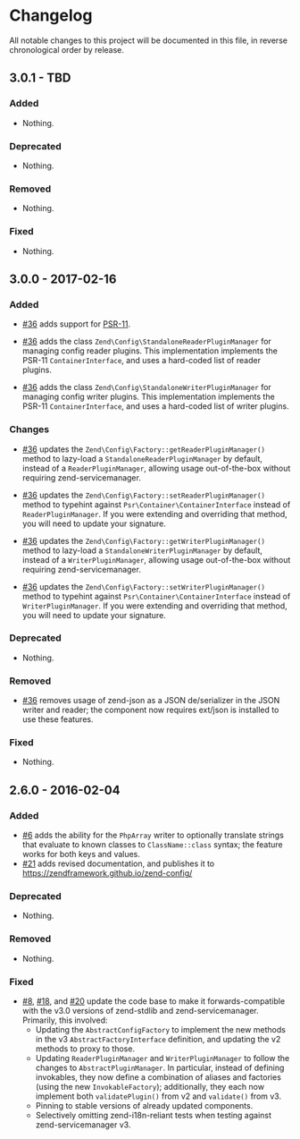 # Changelog

All notable changes to this project will be documented in this file, in reverse chronological order by release.

## 3.0.1 - TBD

### Added

- Nothing.

### Deprecated

- Nothing.

### Removed

- Nothing.

### Fixed

- Nothing.

## 3.0.0 - 2017-02-16

### Added

- [#36](https://github.com/zendframework/zend-config/pull/36) adds support for
  [PSR-11](http://www.php-fig.org/psr/psr-11/).

- [#36](https://github.com/zendframework/zend-config/pull/36) adds the class
  `Zend\Config\StandaloneReaderPluginManager` for managing config reader plugins.
  This implementation implements the PSR-11 `ContainerInterface`, and uses a
  hard-coded list of reader plugins.

- [#36](https://github.com/zendframework/zend-config/pull/36) adds the class
  `Zend\Config\StandaloneWriterPluginManager` for managing config writer plugins.
  This implementation implements the PSR-11 `ContainerInterface`, and uses a
  hard-coded list of writer plugins.

### Changes

- [#36](https://github.com/zendframework/zend-config/pull/36) updates the
  `Zend\Config\Factory::getReaderPluginManager()` method to lazy-load a
  `StandaloneReaderPluginManager` by default, instead of a
  `ReaderPluginManager`, allowing usage out-of-the-box without requiring
  zend-servicemanager.

- [#36](https://github.com/zendframework/zend-config/pull/36) updates the
  `Zend\Config\Factory::setReaderPluginManager()` method to typehint against
  `Psr\Container\ContainerInterface` instead of `ReaderPluginManager`. If you
  were extending and overriding that method, you will need to update your
  signature.

- [#36](https://github.com/zendframework/zend-config/pull/36) updates the
  `Zend\Config\Factory::getWriterPluginManager()` method to lazy-load a
  `StandaloneWriterPluginManager` by default, instead of a
  `WriterPluginManager`, allowing usage out-of-the-box without requiring
  zend-servicemanager.

- [#36](https://github.com/zendframework/zend-config/pull/36) updates the
  `Zend\Config\Factory::setWriterPluginManager()` method to typehint against
  `Psr\Container\ContainerInterface` instead of `WriterPluginManager`. If you
  were extending and overriding that method, you will need to update your
  signature.

### Deprecated

- Nothing.

### Removed

- [#36](https://github.com/zendframework/zend-config/pull/36) removes usage of
  zend-json as a JSON de/serializer in the JSON writer and reader; the
  component now requires ext/json is installed to use these features.

### Fixed

- Nothing.

## 2.6.0 - 2016-02-04

### Added

- [#6](https://github.com/zendframework/zend-config/pull/6) adds the ability for
  the `PhpArray` writer to optionally translate strings that evaluate to known
  classes to `ClassName::class` syntax; the feature works for both keys and
  values.
- [#21](https://github.com/zendframework/zend-config/pull/21) adds revised
  documentation, and publishes it to https://zendframework.github.io/zend-config/

### Deprecated

- Nothing.

### Removed

- Nothing.

### Fixed

- [#8](https://github.com/zendframework/zend-config/pull/8),
  [#18](https://github.com/zendframework/zend-config/pull/18), and
  [#20](https://github.com/zendframework/zend-config/pull/20) update the
  code base to make it forwards-compatible with the v3.0 versions of
  zend-stdlib and zend-servicemanager. Primarily, this involved:
  - Updating the `AbstractConfigFactory` to implement the new methods in the
    v3 `AbstractFactoryInterface` definition, and updating the v2 methods to
    proxy to those.
  - Updating `ReaderPluginManager` and `WriterPluginManager` to follow the
    changes to `AbstractPluginManager`. In particular, instead of defining
    invokables, they now define a combination of aliases and factories (using
    the new `InvokableFactory`); additionally, they each now implement both
    `validatePlugin()` from v2 and `validate()` from v3.
  - Pinning to stable versions of already updated components.
  - Selectively omitting zend-i18n-reliant tests when testing against
    zend-servicemanager v3.
